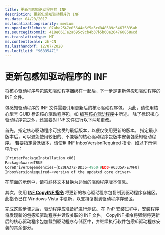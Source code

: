 ```yaml
---
title: 更新包感知驱动程序的 INF
description: 更新包感知驱动程序的 INF
ms.date: 04/20/2017
ms.localizationpriority: medium
ms.openlocfilehash: 07abe2567e05644e6f5a5cd848589c54675335ab
ms.sourcegitcommit: 418e6617e2a695c9cb4b37b5b60e264760858acd
ms.translationtype: MT
ms.contentlocale: zh-CN
ms.lasthandoff: 12/07/2020
ms.locfileid: "96835471"
---
```

# <a name="updating-your-package-aware-drivers-inf"></a>更新包感知驱动程序的 INF


将核心驱动程序与包感知驱动程序捆绑在一起后，下一步是更新包感知驱动程序的 INF 文件。

包感知驱动程序的 INF 文件需要引用更新后的核心驱动程序包。 为此，请使用核心型号 GUID 标识核心驱动程序包，如 [编写核心驱动程序](writing-core-drivers.md)中所述。 除了标识核心驱动程序包之外，还需要对 INF 文件进行以下两项更改。

首先，指定核心驱动程序可接受的最低版本，以便仅使用更新的版本。 指定最小版本后，可以避免使用较旧的、不兼容的核心驱动程序包版本安装包感知驱动程序。 若要指定最低版本，请使用 INF InboxVersionRequired 指令，如以下示例中所示：

```cpp
[PrinterPackageInstallation.x86]
PackageAware=TRUE
CoreDriverDependencies={D20EA372-DD35-4950-9ED8-A6335AFE79F0}
InboxVersionRequired=<version of the updated core driver>
```

在前面的示例中，请将斜体文本替换为适当的驱动程序版本信息。

其次，使用 [**INF CopyINF 指令**](../install/inf-copyinf-directive.md) 将更新的核心驱动程序包复制到驱动程序存储区。 此指令已在 Windows Vista 中更新，以支持复制到驱动程序存储区。

完成这些步骤之后，驱动程序应准备好进行测试。 在 PnP 安装过程中，安装程序将发现新的包感知驱动程序并读取关联的 INF 文件。 CopyINF 指令将强制将更新后的核心驱动程序包加载到驱动程序存储区中，并继续执行软件包感知驱动程序安装的其余部分。

 

